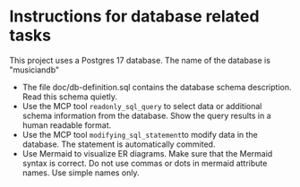 # Instructions for database related tasks

This project uses a Postgres 17 database.
The name of the database is "musiciandb"

* The file doc/db-definition.sql contains the database schema description. Read this schema quietly.
* Use the MCP tool `readonly_sql_query` to select data or additional schema information from the database. Show the query results in a human readable format.
* Use the MCP tool `modifying_sql_statement`to modify data in the database. The statement is automatically commited.
* Use Mermaid to visualize ER diagrams. Make sure that the Mermaid syntax is correct. Do not use commas or dots in mermaid attribute names. Use simple names only.
